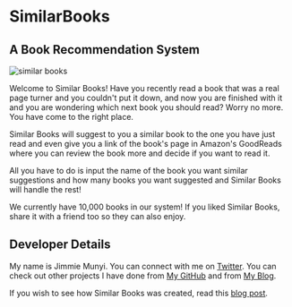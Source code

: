 # SimilarBooks
## A Book Recommendation System


![similar books](https://user-images.githubusercontent.com/38419676/110423721-a1adfb80-80b2-11eb-95c9-d439ac3d1ba0.png)

Welcome to Similar Books! Have you recently read a book that was a real page turner and you couldn't put it down, and now you are finished with it and you are wondering which next book you should read? Worry no more. You have come to the right place.

Similar Books will suggest to you a similar book to the one you have just read and even give you a link of the book's page in Amazon's GoodReads where you can review the book more and decide if you want to read it.

All you have to do is input the name of the book you want similar suggestions and how many books you want suggested and Similar Books will handle the rest! 

We currently have 10,000 books in our system! If you liked Similar Books, share it with a friend too so they can also enjoy.

## Developer Details

My name is Jimmie Munyi. You can connect with me on [Twitter](https://twitter.com/jimmie_munyi). You can check out other projects I have done from [My GitHub](https://github.com/jimmiemunyi) and from [My Blog](https://jimmiemunyi.github.io/blog/).

If you wish to see how Similar Books was created, read this [blog post](https://jimmiemunyi.github.io/blog/tutorial/2021/02/15/Book-Recommendation-Model-Training.html).
